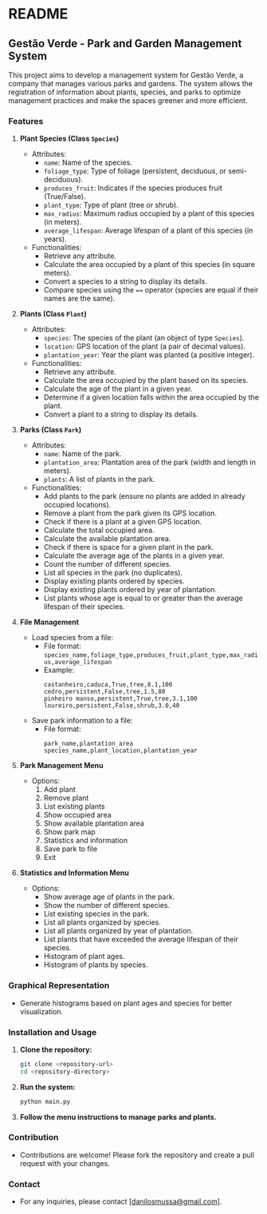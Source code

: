 # README

## Gestão Verde - Park and Garden Management System

This project aims to develop a management system for Gestão Verde, a company that manages various parks and gardens. The system allows the registration of information about plants, species, and parks to optimize management practices and make the spaces greener and more efficient.

### Features

1. **Plant Species (Class `Species`)**
    - Attributes:
        - `name`: Name of the species.
        - `foliage_type`: Type of foliage (persistent, deciduous, or semi-deciduous).
        - `produces_fruit`: Indicates if the species produces fruit (True/False).
        - `plant_type`: Type of plant (tree or shrub).
        - `max_radius`: Maximum radius occupied by a plant of this species (in meters).
        - `average_lifespan`: Average lifespan of a plant of this species (in years).
    - Functionalities:
        - Retrieve any attribute.
        - Calculate the area occupied by a plant of this species (in square meters).
        - Convert a species to a string to display its details.
        - Compare species using the `==` operator (species are equal if their names are the same).

2. **Plants (Class `Plant`)**
    - Attributes:
        - `species`: The species of the plant (an object of type `Species`).
        - `location`: GPS location of the plant (a pair of decimal values).
        - `plantation_year`: Year the plant was planted (a positive integer).
    - Functionalities:
        - Retrieve any attribute.
        - Calculate the area occupied by the plant based on its species.
        - Calculate the age of the plant in a given year.
        - Determine if a given location falls within the area occupied by the plant.
        - Convert a plant to a string to display its details.

3. **Parks (Class `Park`)**
    - Attributes:
        - `name`: Name of the park.
        - `plantation_area`: Plantation area of the park (width and length in meters).
        - `plants`: A list of plants in the park.
    - Functionalities:
        - Add plants to the park (ensure no plants are added in already occupied locations).
        - Remove a plant from the park given its GPS location.
        - Check if there is a plant at a given GPS location.
        - Calculate the total occupied area.
        - Calculate the available plantation area.
        - Check if there is space for a given plant in the park.
        - Calculate the average age of the plants in a given year.
        - Count the number of different species.
        - List all species in the park (no duplicates).
        - Display existing plants ordered by species.
        - Display existing plants ordered by year of plantation.
        - List plants whose age is equal to or greater than the average lifespan of their species.

4. **File Management**
    - Load species from a file:
        - File format: `species_name,foliage_type,produces_fruit,plant_type,max_radius,average_lifespan`
        - Example:
          ```
          castanheiro,caduca,True,tree,8.1,100
          cedro,persistent,False,tree,1.5,80
          pinheiro manso,persistent,True,tree,3.1,100
          loureiro,persistent,False,shrub,3.0,40
          ```
    - Save park information to a file:
        - File format:
          ```
          park_name,plantation_area
          species_name,plant_location,plantation_year
          ```

5. **Park Management Menu**
    - Options:
        1. Add plant
        2. Remove plant
        3. List existing plants
        4. Show occupied area
        5. Show available plantation area
        6. Show park map
        7. Statistics and information
        8. Save park to file
        9. Exit

6. **Statistics and Information Menu**
    - Options:
        - Show average age of plants in the park.
        - Show the number of different species.
        - List existing species in the park.
        - List all plants organized by species.
        - List all plants organized by year of plantation.
        - List plants that have exceeded the average lifespan of their species.
        - Histogram of plant ages.
        - Histogram of plants by species.

### Graphical Representation
- Generate histograms based on plant ages and species for better visualization.

### Installation and Usage

1. **Clone the repository:**
    ```bash
    git clone <repository-url>
    cd <repository-directory>
    ```

2. **Run the system:**
    ```bash
    python main.py
    ```

3. **Follow the menu instructions to manage parks and plants.**

### Contribution
- Contributions are welcome! Please fork the repository and create a pull request with your changes.

### Contact
- For any inquiries, please contact [danilosmussa@gmail.com].
